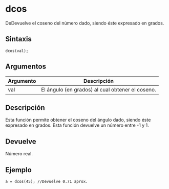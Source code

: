 # dcos

DeDevuelve el coseno del número dado, siendo éste expresado en grados.

## Sintaxis

  
```gml  
dcos(val);  
```  

## Argumentos

Argumento|Descripción|  
---|---|  
val|El ángulo (en grados) al cual obtener el coseno.|  

## Descripción

Esta función permite obtener el coseno del ángulo dado, siendo éste expresado en grados. Esta función devuelve un número entre -1 y 1.

## Devuelve

Número real.

## Ejemplo

  
```gml  
a = dcos(45); //Devuelve 0.71 aprox.  
```